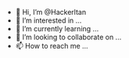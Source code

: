 - 👋 Hi, I’m @Hackerltan
- 👀 I’m interested in ...
- 🌱 I’m currently learning ...
- 💞️ I’m looking to collaborate on ...
- 📫 How to reach me ...

<!---
Hackerltan/Hackerltan is a ✨ special ✨ repository because its `README.md` (this file) appears on your GitHub profile.
You can click the Preview link to take a look at your changes.
--->

